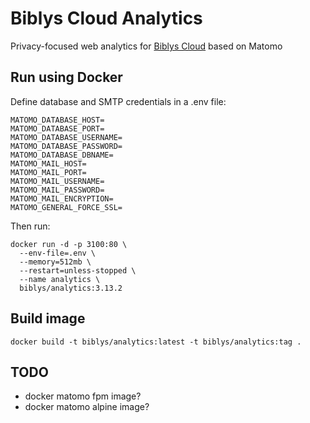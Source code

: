 # Biblys Cloud Analytics

Privacy-focused web analytics for [Biblys Cloud](https://biblys.cloud) based on Matomo

## Run using Docker

Define database and SMTP credentials in a .env file:

```env
MATOMO_DATABASE_HOST=
MATOMO_DATABASE_PORT=
MATOMO_DATABASE_USERNAME=
MATOMO_DATABASE_PASSWORD=
MATOMO_DATABASE_DBNAME=
MATOMO_MAIL_HOST=
MATOMO_MAIL_PORT=
MATOMO_MAIL_USERNAME=
MATOMO_MAIL_PASSWORD=
MATOMO_MAIL_ENCRYPTION=
MATOMO_GENERAL_FORCE_SSL=
```

Then run:

```console
docker run -d -p 3100:80 \
  --env-file=.env \
  --memory=512mb \
  --restart=unless-stopped \
  --name analytics \
  biblys/analytics:3.13.2
```

## Build image

```console
docker build -t biblys/analytics:latest -t biblys/analytics:tag .
```

## TODO

- docker matomo fpm image?
- docker matomo alpine image?

